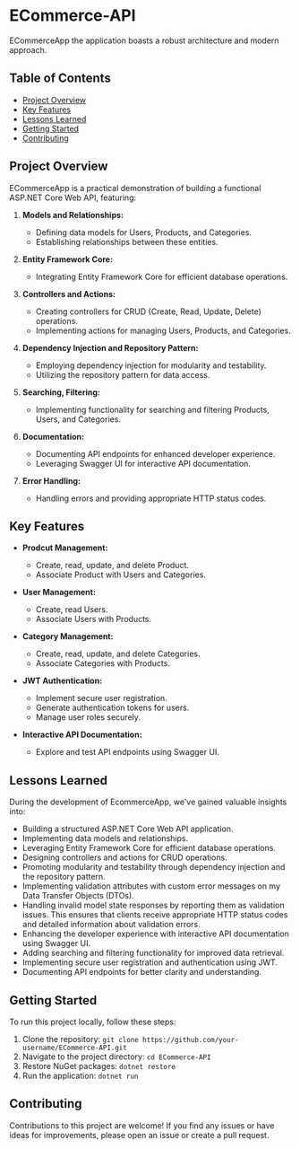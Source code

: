# ECommerce-API

ECommerceApp the application boasts a robust architecture and modern approach. 

## Table of Contents
- [Project Overview](#project-overview)
- [Key Features](#key-features)
- [Lessons Learned](#lessons-learned)
- [Getting Started](#getting-started)
- [Contributing](#contributing)

## Project Overview
<a name="project-overview"></a>
ECommerceApp is a practical demonstration of building a functional ASP.NET Core Web API, featuring:

1. **Models and Relationships:**
   - Defining data models for Users, Products, and Categories.
   - Establishing relationships between these entities.

2. **Entity Framework Core:**
   - Integrating Entity Framework Core for efficient database operations.

3. **Controllers and Actions:**
   - Creating controllers for CRUD (Create, Read, Update, Delete) operations.
   - Implementing actions for managing Users, Products, and Categories.

4. **Dependency Injection and Repository Pattern:**
   - Employing dependency injection for modularity and testability.
   - Utilizing the repository pattern for data access.

5. **Searching, Filtering:**
   - Implementing functionality for searching and filtering Products, Users, and Categories.
   

6. **Documentation:**
   - Documenting API endpoints for enhanced developer experience.
   - Leveraging Swagger UI for interactive API documentation.

7. **Error Handling:**
   - Handling errors and providing appropriate HTTP status codes.

## Key Features
<a name="key-features"></a>
- **Prodcut Management:**
   - Create, read, update, and delete Product.
   - Associate Product with Users and Categories.
  

- **User Management:**
   - Create, read Users.
   - Associate Users with Products.

- **Category Management:**
   - Create, read, update, and delete Categories.
   - Associate Categories with Products.

- **JWT Authentication:**
   - Implement secure user registration.
   - Generate authentication tokens for users.
   - Manage user roles securely.

- **Interactive API Documentation:**
   - Explore and test API endpoints using Swagger UI.

## Lessons Learned
<a name="lessons-learned"></a>
During the development of EcommerceApp, we've gained valuable insights into:

- Building a structured ASP.NET Core Web API application.
- Implementing data models and relationships.
- Leveraging Entity Framework Core for efficient database operations.
- Designing controllers and actions for CRUD operations.
- Promoting modularity and testability through dependency injection and the repository pattern.
- Implementing validation attributes with custom error messages on my Data Transfer Objects (DTOs).
- Handling invalid model state responses by reporting them as validation issues. This ensures that clients receive appropriate HTTP status codes and detailed information about validation errors.
- Enhancing the developer experience with interactive API documentation using Swagger UI.
- Adding searching and filtering functionality for improved data retrieval.
- Implementing secure user registration and authentication using JWT.
- Documenting API endpoints for better clarity and understanding.

## Getting Started
<a name="getting-started"></a>
To run this project locally, follow these steps:

1. Clone the repository: `git clone https://github.com/your-username/ECommerce-API.git`
2. Navigate to the project directory: `cd ECommerce-API`
3. Restore NuGet packages: `dotnet restore`
4. Run the application: `dotnet run`

## Contributing
<a name="contributing"></a>
Contributions to this project are welcome! If you find any issues or have ideas for improvements, please open an issue or create a pull request.